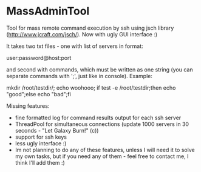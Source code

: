 MassAdminTool
=============

Tool for mass remote command execution by ssh using jsch library (http://www.jcraft.com/jsch/).
Now with ugly GUI interface :)

It takes two txt files - one with list of servers in format:

   user:password@host:port
   
and second with commands, which must be written as one string (you can separate commands with ';', just like in console).
Example:

  mkdir /root/testdir/; echo woohooo; if test -e /root/testdir;then echo "good";else echo "bad";fi 
  
Missing features:

 - fine formatted log for command results output for each ssh server
 - ThreadPool for simultaneous connections (update 1000 servers in 30 seconds - "Let Galaxy Burn!" (c))
 - support for ssh keys   
- less ugly interface :)
- 
   Im not planning to do any of these features, unless I will need it to solve my own tasks, 
 but if you need any of them - feel free to contact me, I think I'll add them :) 

